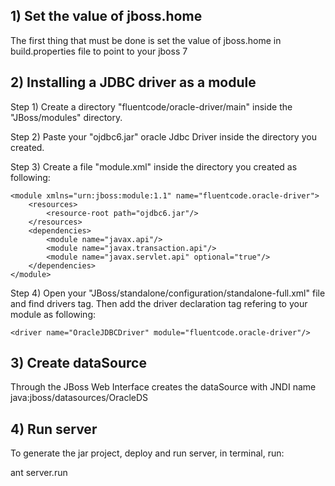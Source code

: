 ## 1) Set the value of jboss.home ##

The first thing that must be done is set the value of jboss.home in build.properties file to point to your jboss 7

## 2) Installing a JDBC driver as a module ##

Step 1) Create a directory "fluentcode/oracle-driver/main" inside the "JBoss/modules" directory.

Step 2) Paste your "ojdbc6.jar" oracle Jdbc Driver inside the directory you created.

Step 3) Create a file "module.xml" inside the directory you created as following:

    <module xmlns="urn:jboss:module:1.1" name="fluentcode.oracle-driver">
        <resources>
            <resource-root path="ojdbc6.jar"/>
        </resources>
        <dependencies>
            <module name="javax.api"/>
            <module name="javax.transaction.api"/>
            <module name="javax.servlet.api" optional="true"/>
        </dependencies>
    </module>

Step 4) Open your "JBoss/standalone/configuration/standalone-full.xml" file and find drivers tag. Then add the driver declaration tag refering to your module as following:

    <driver name="OracleJDBCDriver" module="fluentcode.oracle-driver"/>

## 3) Create dataSource ##

Through the JBoss Web Interface creates the dataSource with JNDI name java:jboss/datasources/OracleDS

## 4) Run server ##

To generate the jar project, deploy and run server, in terminal, run:

ant server.run
